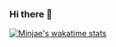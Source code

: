 ### Hi there 👋



[![Minjae's wakatime stats](https://github-readme-stats.vercel.app/api/wakatime?username=ussr1285)](https://github.com/anuraghazra/github-readme-stats)



<!--
**ussr1285/ussr1285** is a ✨ _special_ ✨ repository because its `README.md` (this file) appears on your GitHub profile.

Here are some ideas to get you started:

- 🔭 I’m currently working on .
- 🌱 I’m currently learning ...
- 👯 I’m looking to collaborate on ...
- 🤔 I’m looking for help with ...
- 💬 Ask me about ...
- 📫 How to reach me: ...
- 😄 Pronouns: ...
- ⚡ Fun fact: ...
-->
